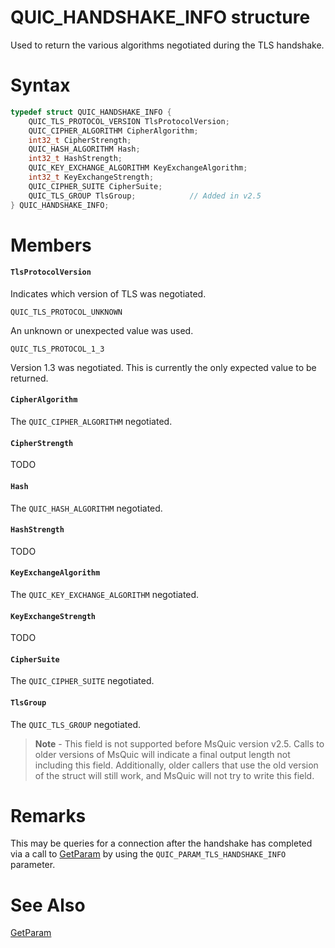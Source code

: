 QUIC_HANDSHAKE_INFO structure
======

Used to return the various algorithms negotiated during the TLS handshake.

# Syntax

```C
typedef struct QUIC_HANDSHAKE_INFO {
    QUIC_TLS_PROTOCOL_VERSION TlsProtocolVersion;
    QUIC_CIPHER_ALGORITHM CipherAlgorithm;
    int32_t CipherStrength;
    QUIC_HASH_ALGORITHM Hash;
    int32_t HashStrength;
    QUIC_KEY_EXCHANGE_ALGORITHM KeyExchangeAlgorithm;
    int32_t KeyExchangeStrength;
    QUIC_CIPHER_SUITE CipherSuite;
    QUIC_TLS_GROUP TlsGroup;            // Added in v2.5
} QUIC_HANDSHAKE_INFO;
```

# Members

#### `TlsProtocolVersion`

Indicates which version of TLS was negotiated.

`QUIC_TLS_PROTOCOL_UNKNOWN`

An unknown or unexpected value was used.

`QUIC_TLS_PROTOCOL_1_3`

Version 1.3 was negotiated. This is currently the only expected value to be returned.

#### `CipherAlgorithm`

The `QUIC_CIPHER_ALGORITHM` negotiated.

#### `CipherStrength`

TODO

#### `Hash`

The `QUIC_HASH_ALGORITHM` negotiated.

#### `HashStrength`

TODO

#### `KeyExchangeAlgorithm`

The `QUIC_KEY_EXCHANGE_ALGORITHM` negotiated.

#### `KeyExchangeStrength`

TODO

#### `CipherSuite`

The `QUIC_CIPHER_SUITE` negotiated.

#### `TlsGroup`

The `QUIC_TLS_GROUP` negotiated.

> **Note** - This field is not supported before MsQuic version v2.5. Calls to older versions of MsQuic will indicate a final output length not including this field. Additionally, older callers that use the old version of the struct will still work, and MsQuic will not try to write this field.

# Remarks

This may be queries for a connection after the handshake has completed via a call to [GetParam](GetParam.md) by using the `QUIC_PARAM_TLS_HANDSHAKE_INFO` parameter.

# See Also

[GetParam](GetParam.md)<br>
